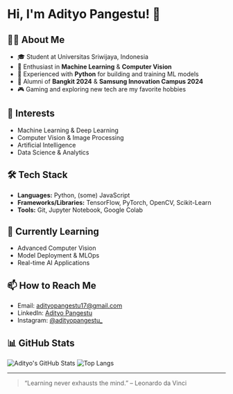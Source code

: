 # Hi, I'm Adityo Pangestu! 👋

## 👨‍🎓 About Me
- 🎓 Student at Universitas Sriwijaya, Indonesia
- 🤖 Enthusiast in **Machine Learning** & **Computer Vision**
- 🐍 Experienced with **Python** for building and training ML models
- 🚀 Alumni of **Bangkit 2024** & **Samsung Innovation Campus 2024**
- 🎮 Gaming and exploring new tech are my favorite hobbies

## 🚀 Interests
- Machine Learning & Deep Learning
- Computer Vision & Image Processing
- Artificial Intelligence
- Data Science & Analytics

## 🛠️ Tech Stack
- **Languages:** Python, (some) JavaScript
- **Frameworks/Libraries:** TensorFlow, PyTorch, OpenCV, Scikit-Learn
- **Tools:** Git, Jupyter Notebook, Google Colab

## 🌱 Currently Learning
- Advanced Computer Vision
- Model Deployment & MLOps
- Real-time AI Applications

## 📫 How to Reach Me
- Email: adityopangestu17@gmail.com
- LinkedIn: [Adityo Pangestu](https://www.linkedin.com/in/adityopangestu)
- Instagram: [@adityopangestu_](https://instagram.com/pangestu.adityo)

## 📊 GitHub Stats
![Adityo's GitHub Stats](https://github-readme-stats.vercel.app/api?username=Adittt17&show_icons=true&theme=tokyonight)
![Top Langs](https://github-readme-stats.vercel.app/api/top-langs/?username=Adittt17&layout=compact&theme=tokyonight)

---

> “Learning never exhausts the mind.” – Leonardo da Vinci
